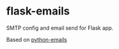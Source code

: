 # flask-emails

SMTP config and email send for Flask app.

Based on [python-emails](https://github.com/lavr/python-emails)
